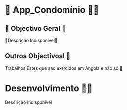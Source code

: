 # 👋 App_Condomínio 👨‍✈️


## 📄 Objectivo Geral 📄

🚩Descrição Indisponível🗼

## Outros Objectivos! 📑

Trabalhos Estes que sao exercidos em Angola e não só.📌


# Desenvolvimento 🚧🚧

Descrição Indisponível
